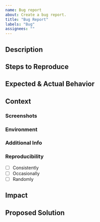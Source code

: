 ```yaml
---
name: Bug report
about: Create a bug report.
title: "Bug Report"
labels: "Bug"
assignees: ""
---
```


<!-- Use this template to report bugs. -->
<!-- Optional sections can be removed if not applicable. -->
<!-- Comments describe the purpose of each section. -->

## Description

<!-- Briefly describe the encountered bug. -->

## Steps to Reproduce

<!--
1. List the steps to reproduce the bug.
2. Include relevant URLs, code snippets, or configurations.
-->

## Expected & Actual Behavior

<!-- Describe the expected and actual outcomes. -->

## Context

### Screenshots <!-- Optional -->

<!-- Attach screenshots or GIFs if applicable. -->

### Environment <!-- Optional -->

<!-- Provide details about the system and software versions -->
<!-- - OS: [e.g., Windows 10, macOS Big Sur, Ubuntu 20.04] -->
<!-- - Browser: [e.g., Chrome 92.0.4515.159, Firefox 91.0.2] -->
<!-- - App Version/Commit: [e.g., v1.0.0, Git hash: abcd123] -->

### Additional Info <!-- Optional -->

<!-- Include any extra information that might help -->
<!-- - Related issues/pull requests -->
<!-- - Tried workarounds -->
<!-- - Stack traces/logs -->
<!-- - Configuration files -->

### Reproducibility

<!-- Mark the checkbox that applies -->

- [ ] Consistently
- [ ] Occasionally
- [ ] Randomly

## Impact

<!-- Explain how the bug affects your usage. -->

## Proposed Solution <!-- Optional -->

<!-- Share your ideas for fixing the bug. -->
